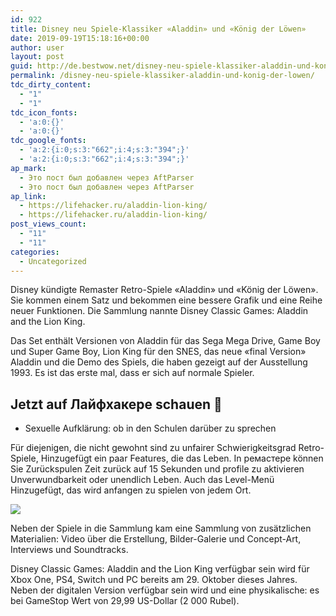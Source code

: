 ```yaml
---
id: 922
title: Disney neu Spiele-Klassiker «Aladdin» und «König der Löwen»
date: 2019-09-19T15:18:16+00:00
author: user
layout: post
guid: http://de.bestwow.net/disney-neu-spiele-klassiker-aladdin-und-konig-der-lowen/
permalink: /disney-neu-spiele-klassiker-aladdin-und-konig-der-lowen/
tdc_dirty_content:
  - "1"
  - "1"
tdc_icon_fonts:
  - 'a:0:{}'
  - 'a:0:{}'
tdc_google_fonts:
  - 'a:2:{i:0;s:3:"662";i:4;s:3:"394";}'
  - 'a:2:{i:0;s:3:"662";i:4;s:3:"394";}'
ap_mark:
  - Это пост был добавлен через AftParser
  - Это пост был добавлен через AftParser
ap_link:
  - https://lifehacker.ru/aladdin-lion-king/
  - https://lifehacker.ru/aladdin-lion-king/
post_views_count:
  - "11"
  - "11"
categories:
  - Uncategorized
---
```

Disney kündigte Remaster Retro-Spiele «Aladdin» und «König der Löwen». Sie kommen einem Satz und bekommen eine bessere Grafik und eine Reihe neuer Funktionen. Die Sammlung nannte Disney Classic Games: Aladdin and the Lion King.</p> 

Das Set enthält Versionen von Aladdin für das Sega Mega Drive, Game Boy und Super Game Boy, Lion King für den SNES, das neue «final Version» Aladdin und die Demo des Spiels, die haben gezeigt auf der Ausstellung 1993. Es ist das erste mal, dass er sich auf normale Spieler.

<div>
  <h2 class="read-also__title">
    <span>Jetzt auf Лайфхакере schauen</span> <span>🧐 </span>
  </h2>
  
  <ul class="read-also__list">
    <li>
      Sexuelle Aufklärung: ob in den Schulen darüber zu sprechen
    </li>
  </ul>
</div>

Für diejenigen, die nicht gewohnt sind zu unfairer Schwierigkeitsgrad Retro-Spiele, Hinzugefügt ein paar Features, die das Leben. In ремастере können Sie Zurückspulen Zeit zurück auf 15 Sekunden und profile zu aktivieren Unverwundbarkeit oder unendlich Leben. Auch das Level-Menü Hinzugefügt, das wird anfangen zu spielen von jedem Ort.

![](http://de.bestwow.net/wp-content/uploads/2019/09/-1.jpg) 

Neben der Spiele in die Sammlung kam eine Sammlung von zusätzlichen Materialien: Video über die Erstellung, Bilder-Galerie und Concept-Art, Interviews und Soundtracks.

Disney Classic Games: Aladdin and the Lion King verfügbar sein wird für Xbox One, PS4, Switch und PC bereits am 29. Oktober dieses Jahres. Neben der digitalen Version verfügbar sein wird und eine physikalische: es bei GameStop Wert von 29,99 US-Dollar (2 000 Rubel).
